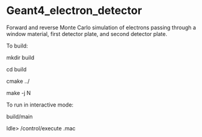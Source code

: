 # Geant4_electron_detector

Forward and reverse Monte Carlo simulation of electrons passing through a window
material, first detector plate, and second detector plate.


To build:

mkdir build

cd build

cmake ../

make -j N


To run in interactive mode:

build/main

Idle> /control/execute <run file>.mac
